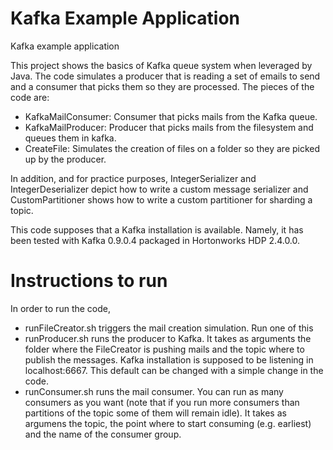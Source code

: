 Kafka Example Application
========================================

Kafka example application

This project shows the basics of Kafka queue system when leveraged by Java. The code simulates a producer that is reading a set of emails to send and a consumer that picks them so they are processed. The pieces of the code are:

- KafkaMailConsumer: Consumer that picks mails from the Kafka queue.
- KafkaMailProducer: Producer that picks mails from the filesystem and queues them in kafka.
- CreateFile: Simulates the creation of files on a folder so they are picked up by the producer.

In addition, and for practice purposes, IntegerSerializer and IntegerDeserializer depict how to write a custom message serializer and CustomPartitioner shows how to write a custom partitioner for sharding a topic.

This code supposes that a Kafka installation is available. Namely, it has been tested with Kafka 0.9.0.4 packaged in Hortonworks HDP 2.4.0.0.

Instructions to run
========================================

In order to run the code, 

- runFileCreator.sh triggers the mail creation simulation. Run one of this
- runProducer.sh runs the producer to Kafka. It takes as arguments the folder where the FileCreator is pushing mails and the topic where to publish the messages. Kafka installation is supposed to be listening in localhost:6667. This default can be changed with a simple change in the code.
- runConsumer.sh runs the mail consumer. You can run as many consumers as you want (note that if you run more consumers than partitions of the topic some of them will remain idle). It takes as argumens the topic, the point where to start consuming (e.g. earliest) and the name of the consumer group.



